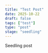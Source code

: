 ```yaml
---
title: "Test Post"
date: 2025-10-22
draft: false
tags: ["test"]
type: "post"
stage: "seedling"
---
```

Seedling post